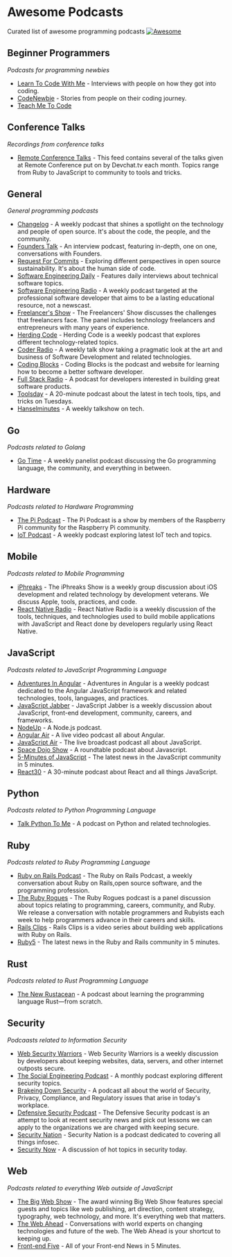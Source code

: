 # Awesome Podcasts
Curated list of awesome programming podcasts  [![Awesome](https://cdn.rawgit.com/sindresorhus/awesome/d7305f38d29fed78fa85652e3a63e154dd8e8829/media/badge.svg)](https://github.com/sindresorhus/awesome)

## Beginner Programmers
*Podcasts for programming newbies*

* [Learn To Code With Me](http://learntocodewith.me/podcast/) - Interviews with people on how they got into coding.
* [CodeNewbie](http://www.codenewbie.org/podcast) - Stories from people on their coding journey.
* [Teach Me To Code](https://devchat.tv/teachmetocode)

## Conference Talks
*Recordings from conference talks*

* [Remote Conference Talks](https://devchat.tv/remote-conf-talks) - This feed contains several of the talks given at Remote Conference put on by Devchat.tv each month. Topics range from Ruby to JavaScript to community to tools and tricks.

## General
*General programming podcasts*

* [Changelog](https://changelog.com/podcast) - A weekly podcast that shines a spotlight on the technology and people of open source. It's about the code, the people, and the community.
* [Founders Talk](https://changelog.com/founderstalk) - An interview podcast, featuring in-depth, one on one, conversations with Founders.
* [Request For Commits](https://changelog.com/rfc) - Exploring different perspectives in open source sustainability. It's about the human side of code.
* [Software Engineering Daily](https://softwareengineeringdaily.com/) -  Features daily interviews about technical software topics.
* [Software Engineering Radio](http://www.se-radio.net/) - A weekly podcast targeted at the professional software developer that aims to  be a lasting educational resource, not a newscast.
* [Freelancer's Show](https://devchat.tv/freelancers) - The Freelancers' Show discusses the challenges that freelancers face. The panel includes technology freelancers and entrepreneurs with many years of experience.
* [Herding Code](http://herdingcode.com/) - Herding Code is a weekly podcast that explores different technology-related topics.
* [Coder Radio](http://www.jupiterbroadcasting.com/show/coderradio/) - A weekly talk show taking a pragmatic look at the art and business of Software Development and related technologies.
* [Coding Blocks](https://www.codingblocks.net/) - Coding Blocks is the podcast and website for learning how to become a better software developer.
* [Full Stack Radio](http://www.fullstackradio.com/) - A podcast for developers interested in building great software products.
* [Toolsday](http://toolsday.io/) -  A 20-minute podcast about the latest in tech tools, tips, and tricks on Tuesdays.
* [Hanselminutes](http://hanselminutes.com/) - A weekly talkshow on tech.

## Go
*Podcasts related to Golang*

* [Go Time](https://changelog.com/gotime) - A weekly panelist podcast discussing the Go programming language, the community, and everything in between.

## Hardware
*Podcasts related to Hardware Programming*

* [The Pi Podcast](http://thepipodcast.com/) - The Pi Podcast is a show by members of the Raspberry Pi community for the Raspberry Pi community.
* [IoT Podcast](http://iotpodcast.com/) - A weekly podcast exploring latest IoT tech and topics.


## Mobile
*Podcasts related to Mobile Programming*

* [iPhreaks](https://devchat.tv/iphreaks) - The iPhreaks Show is a weekly group discussion about iOS development and related technology by development veterans. We discuss Apple, tools, practices, and code.
* [React Native Radio](https://devchat.tv/react-native-radio) - React Native Radio is a weekly discussion of the tools, techniques, and technologies used to build mobile applications with JavaScript and React done by developers regularly using React Native.

## JavaScript
*Podcasts related to JavaScript Programming Language*

* [Adventures In Angular](https://devchat.tv/adv-in-angular) - Adventures in Angular is a weekly podcast dedicated to the Angular JavaScript framework and related technologies, tools, languages, and practices.
* [JavaScript Jabber](https://devchat.tv/js-jabber) - JavaScript Jabber is a weekly discussion about JavaScript, front-end development, community, careers, and frameworks.
* [NodeUp](http://nodeup.com/) - A Node.js podcast.
* [Angular Air](https://angularair.com/) - A live video podcast all about Angular.
* [JavaScript Air](https://javascriptair.com/) - The live broadcast podcast all about JavaScript.
* [Space Dojo Show](https://show.spacedojo.com/) - A roundtable podcast about Javascript.
* [5-Minutes of JavaScript](https://fivejs.codeschool.com/) - The latest news in the JavaScript community in 5 minutes.
* [React30](https://react30.com/) - A 30-minute podcast about React and all things JavaScript.


## Python
*Podcasts related to Python Programming Language*

* [Talk Python To Me](https://talkpython.fm/episodes/all) - A podcast on Python and related technologies.

## Ruby
*Podcasts related to Ruby Programming Language*

* [Ruby on Rails Podcast](http://5by5.tv/rubyonrails) - The Ruby on Rails Podcast, a weekly conversation about Ruby on Rails,open source software, and the programming profession.
* [The Ruby Rogues](https://devchat.tv/ruby-rogues) - The Ruby Rogues podcast is a panel discussion about topics relating to programming, careers, community, and Ruby. We release a conversation with notable programmers and Rubyists each week to help programmers advance in their careers and skills.
* [Rails Clips](https://devchat.tv/rails-clips) - Rails Clips is a video series about building web applications with Ruby on Rails.
* [Ruby5](https://ruby5.codeschool.com/) - The latest news in the Ruby and Rails community in 5 minutes.

## Rust
*Podcasts related to Rust Programming Language*

* [The New Rustacean](http://www.newrustacean.com/show_notes/) - A podcast about learning the programming language Rust—from scratch.

## Security
*Podcaasts related to Information Security*

* [Web Security Warriors](https://devchat.tv/web-sec-warriors) - Web Security Warriors is a weekly discussion by developers about keeping websites, data, servers, and other internet outposts secure.
* [The Social Engineering Podcast](http://www.social-engineer.org/category/podcast/) - A monthly podcast exploring different security topics.
* [Brakeing Down Security](http://www.brakeingsecurity.com/) - A podcast all about the world of Security, Privacy, Compliance, and Regulatory issues that arise in today's workplace.
* [Defensive Security Podcast](http://www.defensivesecurity.org/) - The Defensive Security podcast is an attempt to look at recent security news and pick out lessons we can apply to the organizations we are charged with keeping secure.
* [Security Nation](https://www.rapid7.com/resources/podcasts/) - Security Nation is a podcast dedicated to covering all things infosec.
* [Security Now](https://twit.tv/shows/security-now) - A discussion of hot topics in security today.


## Web
*Podcasts related to everything Web outside of JavaScript*

* [The Big Web Show](http://5by5.tv/bigwebshow) - The award winning Big Web Show features special guests and topics like web publishing, art direction, content strategy, typography, web technology, and more. It's everything web that matters.
* [The Web Ahead](http://5by5.tv/webahead) - Conversations with world experts on changing technologies and future of the web. The Web Ahead is your shortcut to keeping up.
* [Front-end Five](https://frontendfive.codeschool.com/) - All of your Front-end News in 5 Minutes.